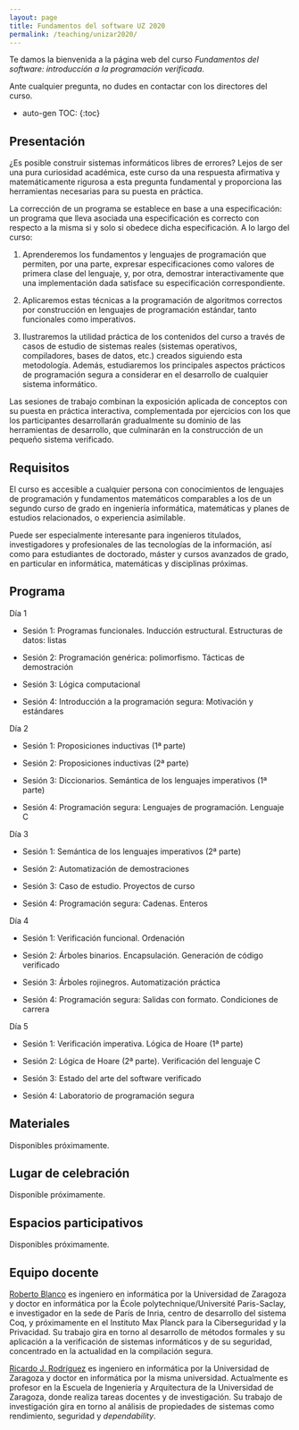 ```yaml
---
layout: page
title: Fundamentos del software UZ 2020
permalink: /teaching/unizar2020/
---
```


Te damos la bienvenida a la página web del curso *Fundamentos del software:
introducción a la programación verificada*.

Ante cualquier pregunta, no dudes en contactar con los directores del curso.

* auto-gen TOC:
{:toc}

## Presentación

¿Es posible construir sistemas informáticos libres de errores? Lejos de ser una
pura curiosidad académica, este curso da una respuesta afirmativa y
matemáticamente rigurosa a esta pregunta fundamental y proporciona las
herramientas necesarias para su puesta en práctica.

La corrección de un programa se establece en base a una especificación: un
programa que lleva asociada una especificación es correcto con respecto a la
misma si y solo si obedece dicha especificación. A lo largo del curso:

 1. Aprenderemos los fundamentos y lenguajes de programación que permiten, por
    una parte, expresar especificaciones como valores de primera clase del
    lenguaje, y, por otra, demostrar interactivamente que una implementación
    dada satisface su especificación correspondiente.

 2. Aplicaremos estas técnicas a la programación de algoritmos correctos por
    construcción en lenguajes de programación estándar, tanto funcionales como
    imperativos.

 3. Ilustraremos la utilidad práctica de los contenidos del curso a través de
    casos de estudio de sistemas reales (sistemas operativos, compiladores,
    bases de datos, etc.) creados siguiendo esta metodología. Además,
    estudiaremos los principales aspectos prácticos de programación segura a
    considerar en el desarrollo de cualquier sistema informático.

Las sesiones de trabajo combinan la exposición aplicada de conceptos con su
puesta en práctica interactiva, complementada por ejercicios con los que los
participantes desarrollarán gradualmente su dominio de las herramientas de
desarrollo, que culminarán en la construcción de un pequeño sistema verificado.

## Requisitos

El curso es accesible a cualquier persona con conocimientos de lenguajes de
programación y fundamentos matemáticos comparables a los de un segundo curso de
grado en ingeniería informática, matemáticas y planes de estudios relacionados,
o experiencia asimilable.

Puede ser especialmente interesante para ingenieros titulados, investigadores y
profesionales de las tecnologías de la información, así como para estudiantes
de doctorado, máster y cursos avanzados de grado, en particular en informática,
matemáticas y disciplinas próximas.

## Programa

Día 1

 * Sesión 1: Programas funcionales. Inducción estructural. Estructuras de datos: listas

 * Sesión 2: Programación genérica: polimorfismo. Tácticas de demostración

 * Sesión 3: Lógica computacional

 * Sesión 4: Introducción a la programación segura: Motivación y estándares

Día 2

 * Sesión 1: Proposiciones inductivas (1ª parte)

 * Sesión 2: Proposiciones inductivas (2ª parte)

 * Sesión 3: Diccionarios. Semántica de los lenguajes imperativos (1ª parte)

 * Sesión 4: Programación segura: Lenguajes de programación. Lenguaje C

Día 3

 * Sesión 1: Semántica de los lenguajes imperativos (2ª parte)

 * Sesión 2: Automatización de demostraciones

 * Sesión 3: Caso de estudio. Proyectos de curso

 * Sesión 4: Programación segura: Cadenas. Enteros

Día 4

 * Sesión 1: Verificación funcional. Ordenación

 * Sesión 2: Árboles binarios. Encapsulación. Generación de código verificado

 * Sesión 3: Árboles rojinegros. Automatización práctica

 * Sesión 4: Programación segura: Salidas con formato. Condiciones de carrera

Día 5

 * Sesión 1: Verificación imperativa. Lógica de Hoare (1ª parte)

 * Sesión 2: Lógica de Hoare (2ª parte). Verificación del lenguaje C

 * Sesión 3: Estado del arte del software verificado

 * Sesión 4: Laboratorio de programación segura

## Materiales

Disponibles próximamente.

## Lugar de celebración

Disponible próximamente.

## Espacios participativos

Disponibles próximamente.

## Equipo docente

[Roberto Blanco](https://robblanco.github.io/) es ingeniero en informática por
la Universidad de Zaragoza y doctor en informática por la École
polytechnique/Université Paris-Saclay, e investigador en la sede de París de
Inria, centro de desarrollo del sistema Coq, y próximamente en el Instituto Max
Planck para la Ciberseguridad y la Privacidad. Su trabajo gira en torno al
desarrollo de métodos formales y su aplicación a la verificación de sistemas
informáticos y de su seguridad, concentrado en la actualidad en la compilación
segura.

[Ricardo J. Rodríguez](https://webdiis.unizar.es/~ricardo/) es ingeniero en
informática por la Universidad de Zaragoza y doctor en informática por la misma
universidad. Actualmente es profesor en la Escuela de Ingeniería y Arquitectura
de la Universidad de Zaragoza, donde realiza tareas docentes y de
investigación. Su trabajo de investigación gira en torno al análisis de
propiedades de sistemas como rendimiento, seguridad y *dependability*.

